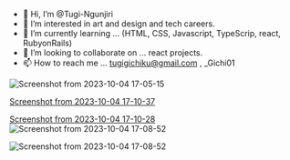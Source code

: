 - 👋 Hi, I’m @Tugi-Ngunjiri
- 👀 I’m interested in  art and design and tech careers.
- 🌱 I’m currently learning ... (HTML, CSS, Javascript, TypeScrip, react, RubyonRails)
- 💞️ I’m looking to collaborate on ... react projects.
- 📫 How to reach me ... tugigichiku@gmail.com , _Gichi01

![Screenshot from 2023-10-04 17-05-15](https://github.com/Tugi-Ngunjiri/Tugi-Ngunjiri/assets/102291617/683e0ead-1af9-4659-950d-0ee79a14337b)

[Screenshot from 2023-10-04 17-10-37](https://github.com/Tugi-Ngunjiri/Tugi-Ngunjiri/assets/102291617/68441caf-506e-4fe2-87aa-d44756b7cc7f)

[Screenshot from 2023-10-04 17-10-28](https://github.com/Tugi-Ngunjiri/Tugi-Ngunjiri/assets/102291617/02bba321-9fe1-462d-9ab0-ffe884aff0e8)
![Screenshot from 2023-10-04 17-08-52](https://github.com/Tugi-Ngunjiri/Tugi-Ngunjiri/assets/102291617/35aefc8b-aa8a-4a80-9acd-8b05b2cdff04)

![Screenshot from 2023-10-04 17-08-52](https://github.com/Tugi-Ngunjiri/Tugi-Ngunjiri/assets/102291617/881892f3-876d-40de-9482-62538641f6f7)

<!---
Tugi-Ngunjiri/Tugi-Ngunjiri is a ✨!
 special ✨ repository because its `README.md` (this file) appears on your GitHub profile.
You can click the Preview link to take a look at your changes.
--->
